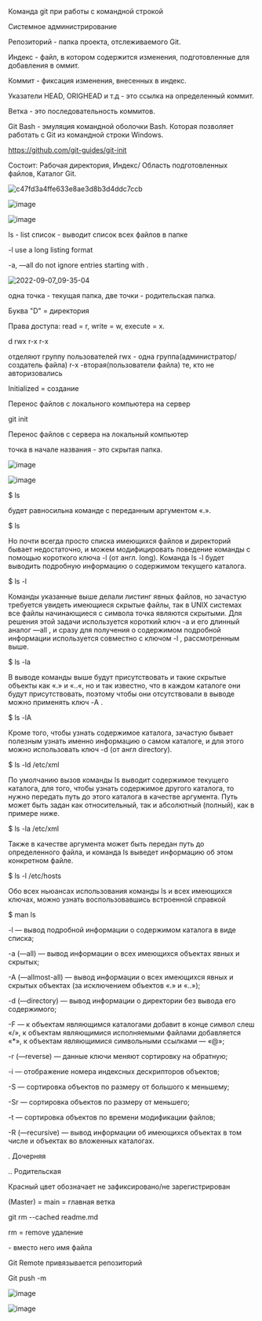 Команда git при работы с командной строкой

Системное администрирование 

Репозиторий - папка проекта, отслеживаемого Git.

Индекс - файл, в котором содержится изменения, подготовленные для добавления в оммит.

Коммит - фиксация изменения, внесенных в индекс.

Указатели HEAD, ORIGHEAD и т.д - это ссылка на определенный коммит.

Ветка - это последовательность коммитов.

Git Bash - эмуляция командной оболочки Bash. Которая позволяет работать с Git из командной строки Windows.

https://github.com/git-guides/git-init

Состоит: Рабочая директория, Индекс/ Область подготовленных файлов, Каталог Git.

![c47fd3a4ffe633e8ae3d8b3d4ddc7ccb](https://user-images.githubusercontent.co…)

![image](https://user-images.githubusercontent.co…)

![image](https://user-images.githubusercontent.co…)

ls - list список - выводит список всех файлов в папке

-l use a long listing format

-a, —all do not ignore entries starting with .

![2022-09-07_09-35-04](https://user-images.githubusercontent.co…)

одна точка - текущая папка, две точки - родительская папка.

Буква "D" = директория

Права доступа: read = r, write = w, execute = x.

d rwx r-x r-x

отделяют группу пользователей rwx - одна группа(администратор/создатель файла) r-x -вторая(пользователи файла) те, кто не авторизовались

Initialized = создание

Перенос файлов с локального компьютера на сервер

git init

Перенос файлов с сервера на локальный компьютер

точка в начале названия - это скрытая папка.

![image](https://user-images.githubusercontent.co…)

![image](https://user-images.githubusercontent.co…) 

$ ls

будет равносильна команде с переданным аргументом «.».

$ ls 

Но почти всегда просто списка имеющихся файлов и директорий бывает недостаточно, и можем модифицировать поведение команды с помощью короткого ключа -l (от англ. long). Команда ls -l будет выводить подробную информацию о содержимом текущего каталога.

$ ls -l 

Команды указанные выше делали листинг явных файлов, но зачастую требуется увидеть имеющиеся скрытые файлы, так в UNIX системах все файлы начинающиеся с символа точка являются скрытыми. Для решения этой задачи используется короткий ключ -a и его длинный аналог —all , и сразу для получения о содержимом подробной информации используется совместно с ключом -l , рассмотренным выше.

$ ls -la

В выводе команды выше будут присутствовать и такие скрытые объекты как «.» и «..«, но и так известно, что в каждом каталоге они будут присутствовать, поэтому чтобы они отсутствовали в выводе можно применять ключ -A .

$ ls -lA

Кроме того, чтобы узнать содержимое каталога, зачастую бывает полезным узнать именно информацию о самом каталоге, и для этого можно использовать ключ -d (от англ directory).

$ ls -ld /etc/xml

По умолчанию вызов команды ls выводит содержимое текущего каталога, для того, чтобы узнать содержимое другого каталога, то нужно передать путь до этого каталога в качестве аргумента. Путь может быть задан как относительный, так и абсолютный (полный), как в примере ниже.

$ ls -la /etc/xml

Также в качестве аргумента может быть передан путь до определенного файла, и команда ls выведет информацию об этом конкретном файле.

$ ls -l /etc/hosts

Обо всех ньюансах использования команды ls и всех имеющихся ключах, можно узнать воспользовавшись встроенной справкой

$ man ls

-l — вывод подробной информации о содержимом каталога в виде списка;

-a (—all) — вывод информации о всех имеющихся объектах явных и скрытых;

-A (—allmost-all) — вывод информации о всех имеющихся явных и скрытых объектах (за исключением объектов «.» и «..»);

-d (—directory) — вывод информации о директории без вывода его содержимого;

-F — к объектам являющимся каталогами добавит в конце символ слеш «/», к объектам являющимися исполняемыми файлами добавляется «*», к объектам являющимися символьными ссылками — «@»;

-r (—reverse) — данные ключи меняют сортировку на обратную;

-i — отображение номера индексных дескрипторов объектов;

-S — сортировка объектов по размеру от большого к меньшему;

-Sr — сортировка объектов по размеру от меньшего;

-t — сортировка объектов по времени модификации файлов;

-R (—recursive) — вывод информации об имеющихся объектах в том числе и объектах во вложенных каталогах.

. Дочерняя

.. Родительская

Красный цвет обозначает не зафиксировано/не зарегистрирован

(Master) = main = главная ветка

git rm --cached readme.md

rm = remove удаление

<file> - вместо него имя файла

Git 
 Remote привязывается репозиторий

Git push -m
 
 ![image](https://user-images.githubusercontent.com/97594244/191440295-cd860e90-be89-4373-b684-b8b0654ea109.png)

![image](https://user-images.githubusercontent.com/97594244/191440357-4d3d9b80-4dba-461b-930f-5d099524e1ee.png)

